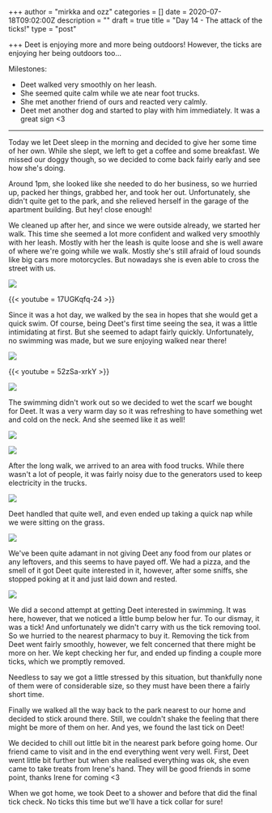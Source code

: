 +++
author = "mirkka and ozz"
categories = []
date = 2020-07-18T09:02:00Z
description = ""
draft = true
title = "Day 14 - The attack of the ticks!"
type = "post"

+++
Deet is enjoying more and more being outdoors! However, the ticks are enjoying her being outdoors too...

Milestones:

* Deet walked very smoothly on her leash.
* She seemed quite calm while we ate near foot trucks.
* She met another friend of ours and reacted very calmly.
* Deet met another dog and started to play with him immediately. It was a great sign <3

***

Today we let Deet sleep in the morning and decided to give her some time of her own. While she slept, we left to get a coffee and some breakfast. We missed our doggy though, so we decided to come back fairly early and see how she's doing.

Around 1pm, she looked like she needed to do her business, so we hurried up, packed her things, grabbed her, and took her out. Unfortunately, she didn't quite get to the park, and she relieved herself in the garage of the apartment building. But hey! close enough!

We cleaned up after her, and since we were outside already, we started her walk. This time she seemed a lot more confident and walked very smoothly with her leash. Mostly with her the leash is quite loose and she is well aware of where we're going while we walk. Mostly she's still afraid of loud sounds like big cars more motorcycles. But nowadays she is even able to cross the street with us.

![](/images/20200717_140506.jpg)

{{< youtube = 17UGKqfq-24 >}}

Since it was a hot day, we walked by the sea in hopes that she would get a quick swim. Of course, being Deet's first time seeing the sea, it was a little intimidating at first. But she seemed to adapt fairly quickly. Unfortunately, no swimming was made, but we sure enjoying walked near there!

![](/images/20200717_143402.jpg)

{{< youtube = 52zSa-xrkY >}}

![](/images/20200717_143410.jpg)

The swimming didn't work out so we decided to wet the scarf we bought for Deet. It was a very warm day so it was refreshing to have something wet and cold on the neck. And she seemed like it as well!

![](/images/20200717_144350.jpg)

![](/images/20200717_150126.jpg)

After the long walk, we arrived to an area with food trucks. While there wasn't a lot of people, it was fairly noisy due to the generators used to keep electricity in the trucks.

![](/images/20200717_151541.jpg)

Deet handled that quite well, and even ended up taking a quick nap while we were sitting on the grass.

![](/images/20200717_154604.jpg)

We've been quite adamant in not giving Deet any food from our plates or any leftovers, and this seems to have payed off. We had a pizza, and the smell of it got Deet quite interested in it, however, after some sniffs, she stopped poking at it and just laid down and rested.

![](/images/20200717_153036.jpg)

We did a second attempt at getting Deet interested in swimming. It was here, however, that we noticed a little bump below her fur. To our dismay, it was a tick! And unfortunately we didn't carry with us the tick removing tool. So we hurried to the nearest pharmacy to buy it. Removing the tick from Deet went fairly smoothly, however, we felt concerned that there might be more on her. We kept checking her fur, and ended up finding a couple more ticks, which we promptly removed.

Needless to say we got a little stressed by this situation, but thankfully none of them were of considerable size, so they must have been there a fairly short time.

Finally we walked all the way back to the park nearest to our home and decided to stick around there. Still, we couldn't shake the feeling that there might be more of them on her. And yes, we found the last tick on Deet!

We decided to chill out little bit in the nearest park before going home. Our friend came to visit and in the end everything went very well. First, Deet went little bit further but when she realised everything was ok, she even came to take treats from Irene's hand. They will be good friends in some point, thanks Irene for coming <3

When we got home, we took Deet to a shower and before that did the final tick check. No ticks this time but we'll have a tick collar for sure!